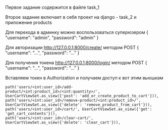 Первое задание содержится в файле task_1

Второе задание включает в себя проект на django - task_2 и приложение products

Для перехода в админку можно воспользоваться суперюзером 
{
  "username": "admin",
  "password": "admin"
}

Для авторизации http://127.0.0.1:8000/create/ методом POST
{
  "username": "...",
  "password": "..."
}

Для получения токена http://127.0.0.1:8000/login/  методом POST
{
  "username": "...",
  "password": "..."
}

Вставляем токен в Authorization и получаем доступ к вот этим вьюшкам

    path('users/<int:user_id>/add-product/<int:product_id>/<int:quantity>/', UserCartViewSet.as_view({'post': 'add_or_create_product_to_cart'})),
    path('users/<int:user_id>/remove-product/<int:product_id>/', UserCartViewSet.as_view({'delete': 'remove_product_from_cart'})),
    path('users/<int:user_id>/cart/', UserCartViewSet.as_view({'get': 'get_cart_contents'})),
    path('users/<int:user_id>/clear-cart/', UserCartViewSet.as_view({'delete': 'clear_cart'})),
